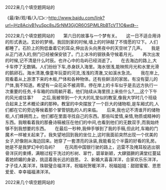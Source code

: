 2022来几个填空题网站的

《最/新/观/看/入/口👉http://www.baidu.com/link?url=jHz8AcivB1yuSpc8sJSrNM3GjOR6OSPiMLRbBTcVT1O&wd》--

2022来几个填空题网站的　　第六日的故事与一个梦有关。　　这一日不适合用诗的形式表达。玄妙的梦境。我回到家的时候,墙上的时钟敲了不情愿的12下。人们都睡了。石阶上的狗低垂着它的耳朵,伸出舌头向黑夜中的天空吠了几声。　　我是从正门进入的,侧门已经被保安锁了。门上冰冷的钢铁条守候着月光。　　再次出发的时候,记不清是什么时辰。也许心中的岛屿已经消逝了。　　在去海边的路上,大卡车停了无数辆。人们纷纷下车,赤身跃入海里。海水很浅,能映照月光和水里光滑的鹅卵石。海水清澈,像童年玩耍的河流,浅浅的清澈,又如溪水急流。　　我在岸上,观看着从上游漂下来的木板,尸体和各种物体。还有些鲜活的家居。有没有婴儿的尸体,我不知道。希望有一朵花朵不被凋零。停在岸上的卡车似乎是去远方执行一次重要的任务,卡车箱的四周躺开着。他们陆续从海里捞上来些什么?___这个下午的风光或往事?　　之后,我被带到一个大大的礼堂似的教室,像我大学时几个班级合起来上艺术概论课的那种。教室的中央摆放了一个巨大的储物柜,是车厢式的,人们都在它的旁边等候着那个掌管钥匙的人的来临。　　后来,我也记不清谁开的储物柜,人们蜂拥而上。他们都在里面寻找自己的东西。那些叫爱情,亲情,物质或精神的东西。我眼看着我的那叠诗稿被压在他们的中间,也看到他们的无数双手,而我始终够不到我想要的东西。　　在最后一秒种,我伸手够到了我的手稿,但此时,车箱的门魔术一样被关起来了。我失望地回到我的坐位上,这时我面前突然出现一个优美的女子,好像刚从海边回来。她穿了一套漂亮的泳装,我能看见个半露的好看的乳房。她是不是我梦幻中的岛屿?
　　在风雨中国银行驶的路上，迅雷不及掩耳般逃出钢骨洋灰的束缚，满眼过程干洗过的杉树、翠竹，碧翠新颖，大肆猖獗的满堂红蔓延着她娇媚的身姿，挑逗着我长远的遐思。
	2、新婚大喜喜洋洋，合家欢乐乐洋洋，才子佳人美洋洋，珠联璧合福洋洋，祝福祝贺暖洋洋，祝福姐姐：甜甜蜜蜜、恩恩爱爱、幸幸福福沸洋洋。





2022来几个填空题网站的
